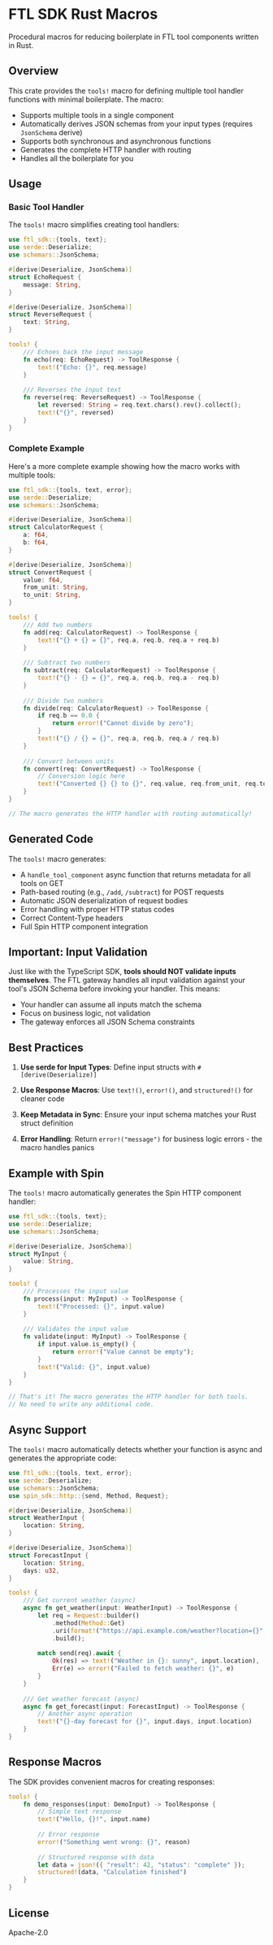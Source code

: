 # FTL SDK Rust Macros

Procedural macros for reducing boilerplate in FTL tool components written in Rust.

## Overview

This crate provides the `tools!` macro for defining multiple tool handler functions with minimal boilerplate. The macro:

- Supports multiple tools in a single component
- Automatically derives JSON schemas from your input types (requires `JsonSchema` derive)
- Supports both synchronous and asynchronous functions
- Generates the complete HTTP handler with routing
- Handles all the boilerplate for you

## Usage

### Basic Tool Handler

The `tools!` macro simplifies creating tool handlers:

```rust
use ftl_sdk::{tools, text};
use serde::Deserialize;
use schemars::JsonSchema;

#[derive(Deserialize, JsonSchema)]
struct EchoRequest {
    message: String,
}

#[derive(Deserialize, JsonSchema)]
struct ReverseRequest {
    text: String,
}

tools! {
    /// Echoes back the input message
    fn echo(req: EchoRequest) -> ToolResponse {
        text!("Echo: {}", req.message)
    }
    
    /// Reverses the input text
    fn reverse(req: ReverseRequest) -> ToolResponse {
        let reversed: String = req.text.chars().rev().collect();
        text!("{}", reversed)
    }
}
```

### Complete Example

Here's a more complete example showing how the macro works with multiple tools:

```rust
use ftl_sdk::{tools, text, error};
use serde::Deserialize;
use schemars::JsonSchema;

#[derive(Deserialize, JsonSchema)]
struct CalculatorRequest {
    a: f64,
    b: f64,
}

#[derive(Deserialize, JsonSchema)]
struct ConvertRequest {
    value: f64,
    from_unit: String,
    to_unit: String,
}

tools! {
    /// Add two numbers
    fn add(req: CalculatorRequest) -> ToolResponse {
        text!("{} + {} = {}", req.a, req.b, req.a + req.b)
    }
    
    /// Subtract two numbers
    fn subtract(req: CalculatorRequest) -> ToolResponse {
        text!("{} - {} = {}", req.a, req.b, req.a - req.b)
    }
    
    /// Divide two numbers
    fn divide(req: CalculatorRequest) -> ToolResponse {
        if req.b == 0.0 {
            return error!("Cannot divide by zero");
        }
        text!("{} / {} = {}", req.a, req.b, req.a / req.b)
    }
    
    /// Convert between units
    fn convert(req: ConvertRequest) -> ToolResponse {
        // Conversion logic here
        text!("Converted {} {} to {}", req.value, req.from_unit, req.to_unit)
    }
}

// The macro generates the HTTP handler with routing automatically!
```

## Generated Code

The `tools!` macro generates:
- A `handle_tool_component` async function that returns metadata for all tools on GET
- Path-based routing (e.g., `/add`, `/subtract`) for POST requests
- Automatic JSON deserialization of request bodies
- Error handling with proper HTTP status codes
- Correct Content-Type headers
- Full Spin HTTP component integration

## Important: Input Validation

Just like with the TypeScript SDK, **tools should NOT validate inputs themselves**. The FTL gateway handles all input validation against your tool's JSON Schema before invoking your handler. This means:

- Your handler can assume all inputs match the schema
- Focus on business logic, not validation
- The gateway enforces all JSON Schema constraints

## Best Practices

1. **Use serde for Input Types**: Define input structs with `#[derive(Deserialize)]`

2. **Use Response Macros**: Use `text!()`, `error!()`, and `structured!()` for cleaner code

3. **Keep Metadata in Sync**: Ensure your input schema matches your Rust struct definition

4. **Error Handling**: Return `error!("message")` for business logic errors - the macro handles panics

## Example with Spin

The `tools!` macro automatically generates the Spin HTTP component handler:

```rust
use ftl_sdk::{tools, text};
use serde::Deserialize;
use schemars::JsonSchema;

#[derive(Deserialize, JsonSchema)]
struct MyInput {
    value: String,
}

tools! {
    /// Processes the input value
    fn process(input: MyInput) -> ToolResponse {
        text!("Processed: {}", input.value)
    }
    
    /// Validates the input value
    fn validate(input: MyInput) -> ToolResponse {
        if input.value.is_empty() {
            return error!("Value cannot be empty");
        }
        text!("Valid: {}", input.value)
    }
}

// That's it! The macro generates the HTTP handler for both tools.
// No need to write any additional code.
```

## Async Support

The `tools!` macro automatically detects whether your function is async and generates the appropriate code:

```rust
use ftl_sdk::{tools, text, error};
use serde::Deserialize;
use schemars::JsonSchema;
use spin_sdk::http::{send, Method, Request};

#[derive(Deserialize, JsonSchema)]
struct WeatherInput {
    location: String,
}

#[derive(Deserialize, JsonSchema)]
struct ForecastInput {
    location: String,
    days: u32,
}

tools! {
    /// Get current weather (async)
    async fn get_weather(input: WeatherInput) -> ToolResponse {
        let req = Request::builder()
            .method(Method::Get)
            .uri(format!("https://api.example.com/weather?location={}", input.location))
            .build();
        
        match send(req).await {
            Ok(res) => text!("Weather in {}: sunny", input.location),
            Err(e) => error!("Failed to fetch weather: {}", e)
        }
    }
    
    /// Get weather forecast (async)
    async fn get_forecast(input: ForecastInput) -> ToolResponse {
        // Another async operation
        text!("{}-day forecast for {}", input.days, input.location)
    }
}
```

## Response Macros

The SDK provides convenient macros for creating responses:

```rust
tools! {
    fn demo_responses(input: DemoInput) -> ToolResponse {
        // Simple text response
        text!("Hello, {}!", input.name)
        
        // Error response
        error!("Something went wrong: {}", reason)
        
        // Structured response with data
        let data = json!({ "result": 42, "status": "complete" });
        structured!(data, "Calculation finished")
    }
}
```

## License

Apache-2.0